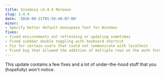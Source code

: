 ```yaml
---
title: Insomnia v3.4.4 Release
slug: 3.4.4
date: '2016-09-21T01:58:49-07:00'
minor:
- Specify better default monospace font for Windows
fixes:
- Fixed environments not refreshing or updating sometimes
- Fixed sidebar double toggling with keyboard shortcut
- Fix for certain users that could not communicate with localhost
- Fixed bug that allowed the addition of multiple rows on the auth form
---
```


This update contains a few fixes and a lot of under-the-hood stuff that
you (hopefully) won't notice.
